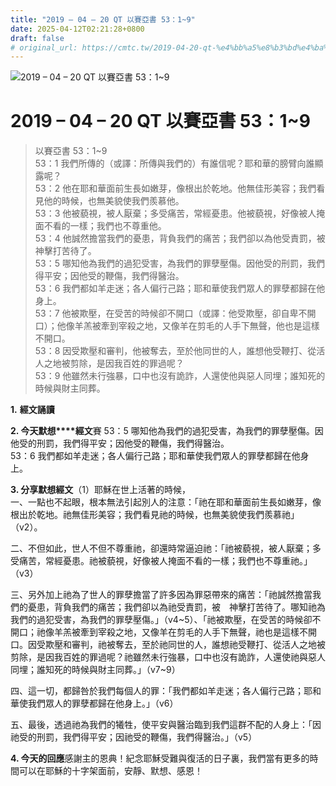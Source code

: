 ```yaml
---
title: "2019 – 04 – 20 QT 以賽亞書 53：1~9"
date: 2025-04-12T02:21:28+0800
draft: false
# original_url: https://cmtc.tw/2019-04-20-qt-%e4%bb%a5%e8%b3%bd%e4%ba%9e%e6%9b%b8-53%ef%bc%9a19
---
```


![2019 – 04 – 20 QT 以賽亞書 53：1\~9](/images/qt.jpg   "2019 – 04 – 20 QT 以賽亞書 53：1\~9")

# 2019 – 04 – 20 QT 以賽亞書 53：1\~9

> 以賽亞書 53：1\~9  
> 53：1 我們所傳的（或譯：所傳與我們的）有誰信呢？耶和華的膀臂向誰顯露呢？  
> 53：2 他在耶和華面前生長如嫩芽，像根出於乾地。他無佳形美容；我們看見他的時候，也無美貌使我們羨慕他。  
> 53：3 他被藐視，被人厭棄；多受痛苦，常經憂患。他被藐視，好像被人掩面不看的一樣；我們也不尊重他。  
> 53：4 他誠然擔當我們的憂患，背負我們的痛苦；我們卻以為他受責罰，被　神擊打苦待了。  
> 53：5 哪知他為我們的過犯受害，為我們的罪孽壓傷。因他受的刑罰，我們得平安；因他受的鞭傷，我們得醫治。  
> 53：6 我們都如羊走迷；各人偏行己路；耶和華使我們眾人的罪孽都歸在他身上。  
> 53：7 他被欺壓，在受苦的時候卻不開口（或譯：他受欺壓，卻自卑不開口）；他像羊羔被牽到宰殺之地，又像羊在剪毛的人手下無聲，他也是這樣不開口。  
> 53：8 因受欺壓和審判，他被奪去，至於他同世的人，誰想他受鞭打、從活人之地被剪除，是因我百姓的罪過呢？  
> 53：9 他雖然未行強暴，口中也沒有詭詐，人還使他與惡人同埋；誰知死的時候與財主同葬。

**1.** **經文誦讀**

**2. 今天默想****經文**賽 53：5 哪知他為我們的過犯受害，為我們的罪孽壓傷。因他受的刑罰，我們得平安；因他受的鞭傷，我們得醫治。  
53：6 我們都如羊走迷；各人偏行己路；耶和華使我們眾人的罪孽都歸在他身上。

**3. 分享默想經文**（1）耶穌在世上活著的時候，  
一、一點也不起眼，根本無法引起別人的注意：「祂在耶和華面前生長如嫩芽，像根出於乾地。祂無佳形美容；我們看見祂的時候，也無美貌使我們羨慕祂」（v2）。

二、不但如此，世人不但不尊重祂，卻還時常逼迫祂：「祂被藐視，被人厭棄；多受痛苦，常經憂患。祂被藐視，好像被人掩面不看的一樣；我們也不尊重祂。」（v3）

三、另外加上祂為了世人的罪孽擔當了許多因為罪惡帶來的痛苦：「祂誠然擔當我們的憂患，背負我們的痛苦；我們卻以為祂受責罰，被　神擊打苦待了。哪知祂為我們的過犯受害，為我們的罪孽壓傷。」（v4\~5）、「祂被欺壓，在受苦的時候卻不開口；祂像羊羔被牽到宰殺之地，又像羊在剪毛的人手下無聲，祂也是這樣不開口。因受欺壓和審判，祂被奪去，至於祂同世的人，誰想祂受鞭打、從活人之地被剪除，是因我百姓的罪過呢？祂雖然未行強暴，口中也沒有詭詐，人還使祂與惡人同埋；誰知死的時候與財主同葬。」（v7\~9）

四、這一切，都歸咎於我們每個人的罪：「我們都如羊走迷；各人偏行己路；耶和華使我們眾人的罪孽都歸在他身上。」（v6）

五、最後，透過祂為我們的犧牲，使平安與醫治臨到我們這群不配的人身上：「因祂受的刑罰，我們得平安；因祂受的鞭傷，我們得醫治。」（v5）

**4. 今天的回應**感謝主的恩典！紀念耶穌受難與復活的日子裏，我們當有更多的時間可以在耶穌的十字架面前，安靜、默想、感恩！
